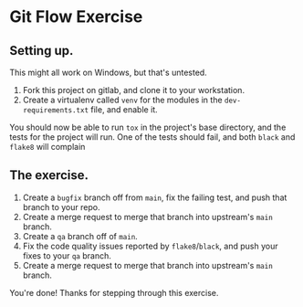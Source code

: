 # Git Flow Exercise

## Setting up.

This might all work on Windows, but that's untested.

1. Fork this project on gitlab, and clone it to your workstation.
1. Create a virtualenv called `venv` for the modules in the `dev-requirements.txt` file, and enable it.

You should now be able to run `tox` in the project's base directory, and the tests for the project will run. One of the tests should fail, and both `black` and `flake8` will complain

## The exercise.

1. Create a `bugfix` branch off from `main`, fix the failing test, and push that branch to your repo.
1. Create a merge request to merge that branch into upstream's `main` branch.
1. Create a `qa` branch off of `main`.
1. Fix the code quality issues reported by `flake8`/`black`, and push your fixes to your `qa` branch.
1. Create a merge request to merge that branch into upstream's `main` branch.

You're done! Thanks for stepping through this exercise.
